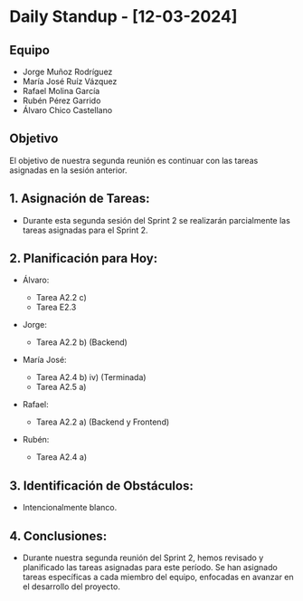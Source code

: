 # Daily Standup - [12-03-2024]

## Equipo
- Jorge Muñoz Rodríguez
- María José Ruíz Vázquez
- Rafael Molina García
- Rubén Pérez Garrido
- Álvaro Chico Castellano 

## Objetivo
El objetivo de nuestra segunda reunión es continuar con las tareas asignadas en la sesión anterior.

## 1. **Asignación de Tareas:**
   - Durante esta segunda sesión del Sprint 2 se realizarán parcialmente las tareas asignadas para el Sprint 2.

## 2. **Planificación para Hoy:**
   - Álvaro:
     - Tarea A2.2 c)
     - Tarea E2.3
   
   - Jorge:
     - Tarea A2.2 b) (Backend)
   
   - María José:
     - Tarea A2.4 b) iv) (Terminada)
     - Tarea A2.5 a)
   
   - Rafael:
     - Tarea A2.2 a) (Backend y Frontend)
   
   - Rubén:
     - Tarea A2.4 a)

## 3. **Identificación de Obstáculos:**
  - Intencionalmente blanco.

  
## 4. **Conclusiones:**
  - Durante nuestra segunda reunión del Sprint 2, hemos revisado y planificado las tareas asignadas para este período. Se han asignado tareas específicas a cada miembro del equipo, enfocadas en avanzar en el desarrollo del proyecto.
